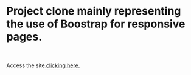 <h1>Project clone mainly representing the use of Boostrap for responsive pages. </h1>
 
 <br/>
 
<p>Access the site<u> <a href="https://gabrielalmeida07.github.io/spotify_clone">clicking here.<a/><u></p>
